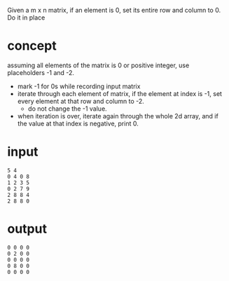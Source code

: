 Given a m x n matrix, if an element is 0, set its entire row and column to 0. Do it in place

# concept
assuming all elements of the matrix is 0 or positive integer, use placeholders -1 and -2.
- mark -1 for 0s while recording input matrix
- iterate through each element of matrix, if the element at index is -1, set every element at that row and column to -2.
  - do not change the -1 value.
- when iteration is over, iterate again through the whole 2d array, and if the value at that index is negative, print 0.

# input
```
5 4
0 4 0 8
1 2 3 5
0 2 7 9
2 8 8 4
2 8 8 0
```
# output
```
0 0 0 0
0 2 0 0
0 0 0 0
0 8 0 0 
0 0 0 0
```

